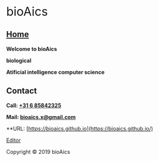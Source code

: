 <font size="6">bioAics</font>

## [Home](https://bioaics.github.io)
**Welcome to bioAics**

**biological**

**Atificial intelligence computer science**

## Contact
**Call: <a href="tel:0031685842325">+31 6 85842325</a>**

**Mail: [bioaics.x@gmail.com](bioaics.x@gmail.com)**

**URL: [https://bioaics.github.io](https://bioaics.github.io/)

[Editor](https://github.com/bioaics/bioaics.github.io/edit/master/index.md)

Copyright © 2019 bioAics
